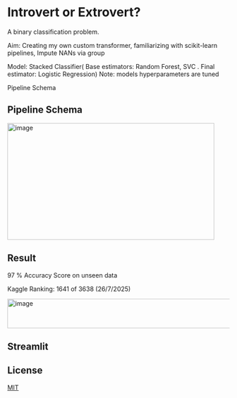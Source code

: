 # Introvert or Extrovert?

A binary classification problem.

Aim: Creating my own custom transformer, familiarizing with scikit-learn pipelines, Impute NANs via group

Model: Stacked Classifier( Base estimators: Random Forest, SVC . Final estimator: Logistic Regression) Note: models hyperparameters are tuned

Pipeline Schema




## Pipeline Schema
<img width="469" height="265" alt="image" src="https://github.com/user-attachments/assets/6555bd84-9c91-424d-978c-f6ce6ed5b4f9" />




## Result
97 % Accuracy Score on unseen data

Kaggle Ranking: 1641 of 3638 (26/7/2025)

<img width="948" height="67" alt="image" src="https://github.com/user-attachments/assets/689a2bf9-8e93-4a0e-921f-e8f0c2c062e7" />




## Streamlit


## License

[MIT](https://choosealicense.com/licenses/mit/)
